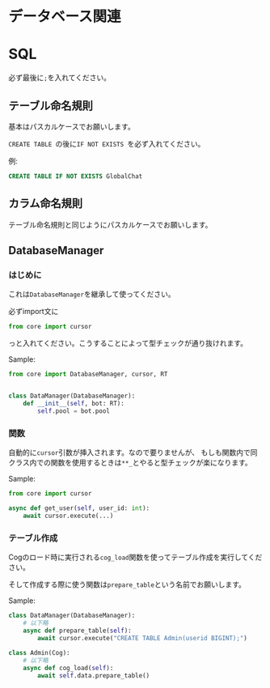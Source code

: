# データベース関連

# SQL

必ず最後に`;`を入れてください。

## テーブル命名規則

基本はパスカルケースでお願いします。

`CREATE TABLE `の後に`IF NOT EXISTS `を必ず入れてください。

例:
```sql
CREATE TABLE IF NOT EXISTS GlobalChat
```

## カラム命名規則

テーブル命名規則と同じようにパスカルケースでお願いします。

## DatabaseManager

### はじめに

これは`DatabaseManager`を継承して使ってください。

必ずimport文に

```py
from core import cursor
```

っと入れてください。こうすることによって型チェックが通り抜けれます。

Sample:

```py
from core import DatabaseManager, cursor, RT


class DataManager(DatabaseManager):
    def __init__(self, bot: RT):
        self.pool = bot.pool
```

### 関数

自動的に`cursor`引数が挿入されます。なので要りませんが、
もしも関数内で同クラス内での関数を使用するときは`**_`とやると型チェックが楽になります。

Sample:

```py
from core import cursor

async def get_user(self, user_id: int):
    await cursor.execute(...)
```
    
### テーブル作成

Cogのロード時に実行される`cog_load`関数を使ってテーブル作成を実行してください。

そして作成する際に使う関数は`prepare_table`という名前でお願いします。

Sample:

```py
class DataManager(DatabaseManager):
    # 以下略
    async def prepare_table(self):
        await cursor.execute("CREATE TABLE Admin(userid BIGINT);")
        
class Admin(Cog):
    # 以下略
    async def cog_load(self):
        await self.data.prepare_table()
```
